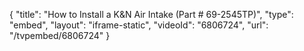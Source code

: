 {
    "title": "How to Install a K&N Air Intake (Part # 69-2545TP)",
    "type": "embed",
    "layout": "iframe-static",
    "videoId": "6806724",
    "url": "\/tvpembed\/6806724"
}